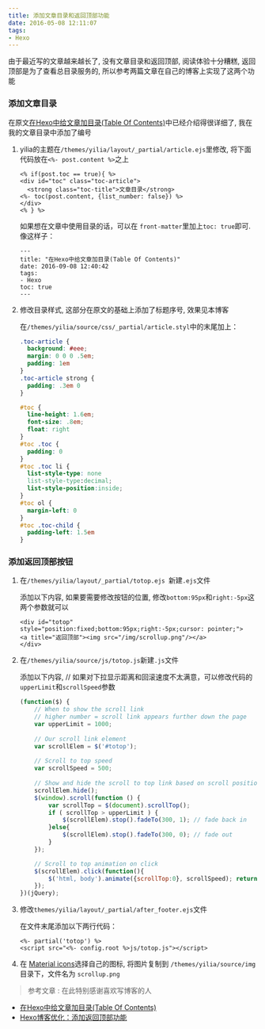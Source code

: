 ```yaml
---
title: 添加文章目录和返回顶部功能
date: 2016-05-08 12:11:07
tags:
- Hexo
---
```

由于最近写的文章越来越长了, 没有文章目录和返回顶部, 阅读体验十分糟糕, 返回顶部是为了查看总目录服务的, 所以参考两篇文章在自己的博客上实现了这两个功能
<!--more-->

### **添加文章目录**

在原文[在Hexo中给文章加目录(Table Of Contents)](http://morningchen.com/2015/07/15/Table-Of-Contents-for-hexo/)中已经介绍得很详细了, 我在我的文章目录中添加了编号

1. yilia的主题在`/themes/yilia/layout/_partial/article.ejs`里修改, 将下面代码放在`<%- post.content %>`之上

    ```
    <% if(post.toc == true){ %>
    <div id="toc" class="toc-article">
      <strong class="toc-title">文章目录</strong>
    <%- toc(post.content, {list_number: false}) %>
    </div>
    <% } %>
    ```

    如果想在文章中使用目录的话，可以在 `front-matter`里加上` toc: true `即可. 像这样子：

    ```
    ---
    title: "在Hexo中给文章加目录(Table Of Contents)"
    date: 2016-09-08 12:40:42
    tags:
    - Hexo
    toc: true
    ---
    ```

2. 修改目录样式, 这部分在原文的基础上添加了标题序号, 效果见本博客

    在`/themes/yilia/source/css/_partial/article.styl`中的末尾加上：
    
    ```css
    .toc-article {
      background: #eee;
      margin: 0 0 0 .5em;
      padding: 1em
    }
    .toc-article strong {
      padding: .3em 0
    }
    
    #toc {
      line-height: 1.6em;
      font-size: .8em;
      float: right
    }
    #toc .toc {
      padding: 0
    }
    #toc .toc li {
      list-style-type: none
      list-style-type:decimal;
      list-style-position:inside;
    }
    #toc ol {
      margin-left: 0
    }
    #toc .toc-child {
      padding-left: 1.5em
    }
    ```
    
### **添加返回顶部按钮**

1. 在`/themes/yilia/layout/_partial/totop.ejs `新建`.ejs`文件

    添加以下内容, 如果要需要修改按钮的位置, 修改`bottom:95px`和`right:-5px`这两个参数就可以

    ```
    <div id="totop" style="position:fixed;bottom:95px;right:-5px;cursor: pointer;">
    <a title="返回顶部"><img src="/img/scrollup.png"/></a>
    </div>
    ```
    
2. 在`/themes/yilia/source/js/totop.js`新建`.js`文件

    添加以下内容, // 如果对下拉显示距离和回滚速度不太满意，可以修改代码的`upperLimit`和`scrollSpeed`参数

    ```javascript
    (function($) { 
    	// When to show the scroll link
    	// higher number = scroll link appears further down the page   
    	var upperLimit = 1000;
    	
    	// Our scroll link element
    	var scrollElem = $('#totop');
        
    	// Scroll to top speed
    	var scrollSpeed = 500;
        
    	// Show and hide the scroll to top link based on scroll position   
    	scrollElem.hide();
    	$(window).scroll(function () {            
    		var scrollTop = $(document).scrollTop();       
    		if ( scrollTop > upperLimit ) {
    			$(scrollElem).stop().fadeTo(300, 1); // fade back in           
    		}else{       
    			$(scrollElem).stop().fadeTo(300, 0); // fade out
    		}
    	});
    
    	// Scroll to top animation on click
    	$(scrollElem).click(function(){
    		$('html, body').animate({scrollTop:0}, scrollSpeed); return false;
    	});
    })(jQuery);    
    ```
    
   

3. 修改`themes/yilia/layout/_partial/after_footer.ejs`文件

    在文件末尾添加以下两行代码：

    ```
    <%- partial('totop') %>
    <script src="<%- config.root %>js/totop.js"></script>
    
    ```
    
4. 在 [Material icons](https://design.google.com/icons/)选择自己的图标, 将图片复制到 `/themes/yilia/source/img` 目录下，文件名为 `scrollup.png`


> 参考文章 : 在此特别感谢喜欢写博客的人

- [在Hexo中给文章加目录(Table Of Contents)](http://morningchen.com/2015/07/15/Table-Of-Contents-for-hexo/)
- [Hexo博客优化：添加返回顶部功能](http://wuchong.me/blog/2014/01/08/hexo-scrollup/)